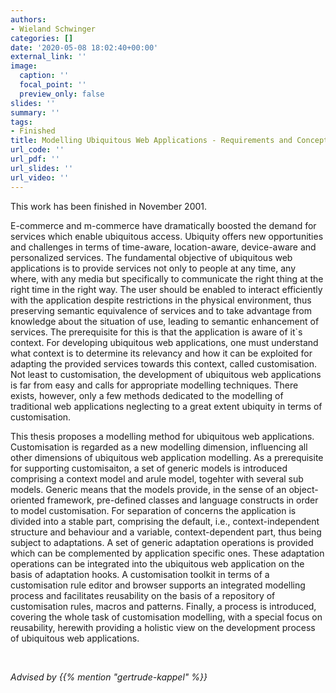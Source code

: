 ```yaml
---
authors:
- Wieland Schwinger
categories: []
date: '2020-05-08 18:02:40+00:00'
external_link: ''
image:
  caption: ''
  focal_point: ''
  preview_only: false
slides: ''
summary: ''
tags:
- Finished
title: Modelling Ubiquitous Web Applications - Requirements and Concepts
url_code: ''
url_pdf: ''
url_slides: ''
url_video: ''
---
```


This work has been finished in November 2001.

E-commerce and m-commerce have dramatically boosted the demand for services which enable ubiquitous access. Ubiquity offers new opportunities and challenges in terms of time-aware, location-aware, device-aware and personalized services. The fundamental objective of ubiquitous web applications is to provide services not only to people at any time, any where, with any media but specifically to communicate the right thing at the right time in the right way. The user should be enabled to interact efficiently with the application despite restrictions in the physical environment, thus preserving semantic equivalence of services and to take advantage from knowledge about the situation of use, leading to semantic enhancement of services. The prerequisite for this is that the application is aware of it\`s context. For developing ubiquitous web applications, one must understand what context is to determine its relevancy and how it can be exploited for adapting the provided services towards this context, called customisation. Not least to customisation, the development of ubiquitous web applications is far from easy and calls for appropriate modelling techniques. There exists, however, only a few methods dedicated to the modelling of traditional web applications neglecting to a great extent ubiquity in terms of customisation.

This thesis proposes a modelling method for ubiquitous web applications. Customisation is regarded as a new modelling dimension, influencing all other dimensions of ubiquitous web application modelling. As a prerequisite for supporting customisaiton, a set of generic models is introduced comprising a context model and arule model, togehter with several sub models. Generic means that the models provide, in the sense of an object-oriented framework, pre-defined classes and language constructs in order to model customisation. For separation of concerns the application is divided into a stable part, comprising the default, i.e., context-independent structure and behaviour and a variable, context-dependent part, thus being subject to adaptations. A set of generic adaptation operations is provided which can be complemented by application specific ones. These adaptation operations can be integrated into the ubiquitous web application on the basis of adaptation hooks. A customisation toolkit in terms of a customisation rule editor and browser supports an integrated modelling process and facilitates reusability on the basis of a repository of customisation rules, macros and patterns. Finally, a process is introduced, covering the whole task of customisation modelling, with a special focus on reusability, herewith providing a holistic view on the development process of ubiquitous web applications.

&nbsp;

*Advised by {{% mention "gertrude-kappel" %}}*